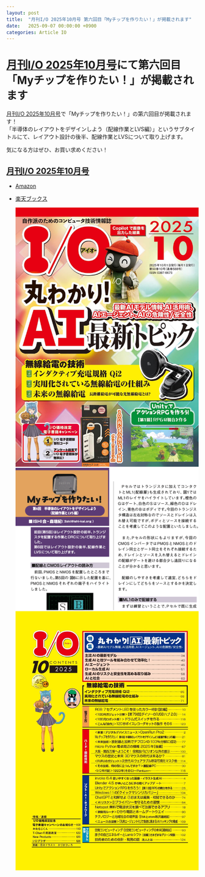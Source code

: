 ```yaml
---
layout: post
title:  "月刊I/O 2025年10月号 第六回目「Myチップを作りたい！」が掲載されます"
date:   2025-09-07 00:00:00 +0900
categories: Article IO
---
```


# [月刊I/O 2025年10月号](https://www.amazon.co.jp/dp/B012875XNG/)にて第六回目「Myチップを作りたい！」が掲載されます
[月刊I/O 2025年10月号](https://www.amazon.co.jp/dp/B012875XNG/)で「Myチップを作りたい！」の第六回目が掲載されます！  
「半導体のレイアウトをデザインしよう（配線作業とLVS編）」というサブタイトルにて、レイアウト設計の後半、配線作業とLVSについて取り上げます。

気になる方はぜひ、お買い求めください！  


## [月刊I/O 2025年10月号](https://www.amazon.co.jp/dp/B012875XNG/)
* [Amazon](https://www.amazon.co.jp/dp/B012875XNG/)
* [楽天ブックス](https://books.rakuten.co.jp/rb/16210779/)

  ![表紙](/assets/images/article/IO/IO_202510_TOP.jpg)  
  ![サンプルページ](/assets/images/article/IO/IO_202510_1stP.png)  
  ![もくじ](/assets/images/article/IO/IO_202510_agenda.jpg)  

